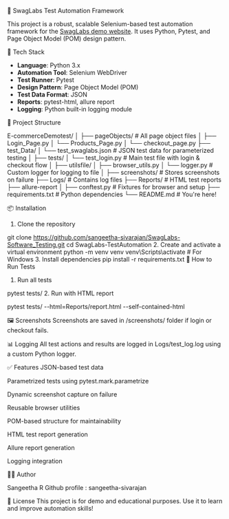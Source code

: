  🛒 SwagLabs Test Automation Framework

This project is a robust, scalable Selenium-based test automation framework for the [SwagLabs demo website](https://www.saucedemo.com). 
It uses Python, Pytest, and Page Object Model (POM) design pattern.

🚀 Tech Stack

- **Language**: Python 3.x
- **Automation Tool**: Selenium WebDriver
- **Test Runner**: Pytest
- **Design Pattern**: Page Object Model (POM)
- **Test Data Format**: JSON
- **Reports**: pytest-html, allure report
- **Logging**: Python built-in logging module

 📁 Project Structure

E-commerceDemotest/
│
├── pageObjects/ # All page object files
│ ├── Login_Page.py
│ └── Products_Page.py
│ └── checkout_page.py
├── test_Data/
│ └── test_swaglabs.json # JSON test data for parameterized testing
│
├── tests/
│ └── test_login.py # Main test file with login & checkout flow
│
├── utilsfile/
│ ├── browser_utils.py
│ └── logger.py # Custom logger for logging to file
│
├── screenshots/ # Stores screenshots on failure
├── Logs/ # Contains log files
├── Reports/ # HTML test reports
├── allure-report
│
├── conftest.py # Fixtures for browser and setup
├── requirements.txt # Python dependencies
└── README.md # You're here!

📦 Installation

1. Clone the repository

git clone https://github.com/sangeetha-sivarajan/SwagLabs-Software_Testing.git
cd SwagLabs-TestAutomation
2. Create and activate a virtual environment
python -m venv venv
venv\Scripts\activate  # For Windows
3. Install dependencies
pip install -r requirements.txt
🧪 How to Run Tests
1. Run all tests

pytest tests/
2. Run with HTML report

pytest tests/ --html=Reports/report.html --self-contained-html

🖼️ Screenshots
Screenshots are saved in /screenshots/ folder if login or checkout fails.

📊 Logging
All test actions and results are logged in Logs/test_log.log using a custom Python logger.

✅ Features
 JSON-based test data

 Parametrized tests using pytest.mark.parametrize

 Dynamic screenshot capture on failure

 Reusable browser utilities

 POM-based structure for maintainability

 HTML test report generation

 Allure report generation

 Logging integration


👨‍💻 Author

Sangeetha R
Github profile  : sangeetha-sivarajan

📝 License
This project is for demo and educational purposes. Use it to learn and improve automation skills!



 
